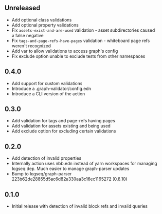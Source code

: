 ## Unreleased
* Add optional class validations
* Add optional property validations
* Fix `assets-exist-and-are-used` validation - asset subdirectories caused a false negative
* Fix `tags-and-page-refs-have-pages` validation - whiteboard page refs weren't recognized
* Add var to allow validations to access graph's config
* Fix exclude option unable to exclude tests from other namespaces

## 0.4.0
* Add support for custom validations
* Introduce a .graph-validator/config.edn
* Introduce a CLI version of the action

## 0.3.0
* Add validation for tags and page-refs having pages
* Add validation for assets existing and being used
* Add exclude option for excluding certain validations

## 0.2.0
* Add detection of invalid properties
* Internally action uses nbb.edn instead of yarn workspaces for managing logseq dep. Much easier to
  manage graph-parser updates
* Bump to logseq/graph-parser 223b62de28855d5ac6d82a330aa3c16ec1165272 (0.8.10)

## 0.1.0

* Initial release with detection of invalid block refs and invalid queries
